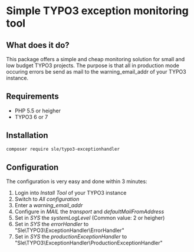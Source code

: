 # Simple TYPO3 exception monitoring tool

## What does it do?
This package offers a simple and cheap monitoring solution for small and low budget TYPO3 projects. The purpose is that all in production mode occuring errors be send as mail to the warning_email_addr of your TYPO3 instance.

## Requirements
- PHP 5.5 or heigher
- TYPO3 6 or 7

## Installation
```bash
composer require sle/typo3-exceptionhandler
```

## Configuration
The configuration is very easy and done within 3 minutes:

1. Login into *Install Tool* of your TYPO3 instance
2. Switch to *All configuration*
3. Enter a *warning_email_addr*
4. Configure in *MAIL* the *transport* and *defaultMailFromAddress*
5. Set in *SYS* the *systemLogLevel* (Common value: 2 or heigher)
6. Set in *SYS* the *errorHandler* to "Sle\TYPO3\ExceptionHandler\ErrorHandler"
7. Set in *SYS* the *productionExceptionHandler* to "Sle\TYPO3\ExceptionHandler\ProductionExceptionHandler"
